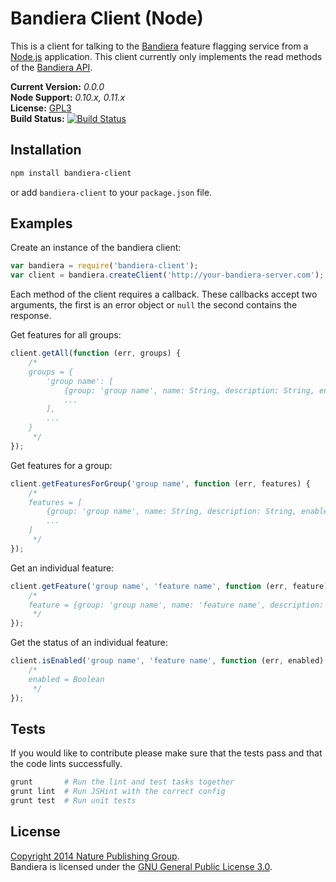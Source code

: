 
Bandiera Client (Node)
======================

This is a client for talking to the [Bandiera][bandiera] feature flagging service from a [Node.js][node] application.
This client currently only implements the read methods of the [Bandiera API][bandiera-api].

**Current Version:** *0.0.0*  
**Node Support:** *0.10.x, 0.11.x*  
**License:** [GPL3][gpl]  
**Build Status:** [![Build Status][travis-img]][travis]


Installation
------------

```sh
npm install bandiera-client
```

or add `bandiera-client` to your `package.json` file.


Examples
--------

Create an instance of the bandiera client:

```js
var bandiera = require('bandiera-client');
var client = bandiera.createClient('http://your-bandiera-server.com');
```

Each method of the client requires a callback. These callbacks accept two arguments, the first is an error object or `null` the second contains the response.

Get features for all groups:

```js
client.getAll(function (err, groups) {
    /*
    groups = {
        'group name': [
            {group: 'group name', name: String, description: String, enabled: Boolean}, 
            ...
        ],
        ... 
    }
	 */
});
```

Get features for a group:

```js
client.getFeaturesForGroup('group name', function (err, features) {
	/*
    features = [
        {group: 'group name', name: String, description: String, enabled: Boolean}, 
        ...
    ]
     */
});
```

Get an individual feature:

```js
client.getFeature('group name', 'feature name', function (err, feature) {
    /*
    feature = {group: 'group name', name: 'feature name', description: String, enabled: Boolean}
     */
});
```

Get the status of an individual feature:

```js
client.isEnabled('group name', 'feature name', function (err, enabled) {
	/*
    enabled = Boolean   
     */
});
```


Tests
-----

If you would like to contribute please make sure that the tests pass and that the code lints successfully. 

```sh
grunt       # Run the lint and test tasks together
grunt lint  # Run JSHint with the correct config
grunt test  # Run unit tests
```


License
-------

[Copyright 2014 Nature Publishing Group](LICENSE.txt).  
Bandiera is licensed under the [GNU General Public License 3.0][gpl].



[bandiera]: https://github.com/nature/bandiera
[bandiera-api]: https://github.com/nature/bandiera/wiki/API-Documentation
[gpl]: http://www.gnu.org/licenses/gpl-3.0.html
[node]: http://nodejs.org
[travis]: https://travis-ci.org/nature/bandiera-client-node
[travis-img]: https://travis-ci.org/nature/bandiera-client-node.svg?branch=master

